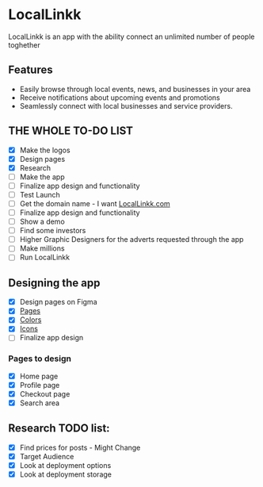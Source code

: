 # LocalLinkk
LocalLinkk is an app with the ability connect an unlimited number of people toghether

## Features
- Easily browse through local events, news, and businesses in your area
- Receive notifications about upcoming events and promotions
- Seamlessly connect with local businesses and service providers.

## THE WHOLE TO-DO LIST 
- [x] Make the logos
- [x] Design pages
- [x] Research
- [ ] Make the app
- [ ] Finalize app design and functionality
- [ ] Test Launch
- [ ] Get the domain name - I want [LocalLinkk.com](https://www.namecheap.com/domains/registration/results/?domain=locallinkk)
- [ ] Finalize app design and functionality
- [ ] Show a demo
- [ ] Find some investors
- [ ] Higher Graphic Designers for the adverts requested through the app
- [ ] Make millions
- [ ] Run LocalLinkk

## Designing the app 
- [x] Design pages on Figma
- [x] [Pages](Logos-And-Pages/locallinkkPages.pdf)
- [x] [Colors](https://colorhunt.co/palette/222222045757044343e4e4e4)
- [x] [Icons](https://icons.expo.fyi/Index)
- [ ] Finalize app design 

### Pages to design  
- [x] Home page
- [x] Profile page
- [x] Checkout page
- [x] Search area

## Research TODO list:
- [x] Find prices for posts - Might Change
- [x] Target Audience
- [x] Look at deployment options
- [x] Look at deployment storage
